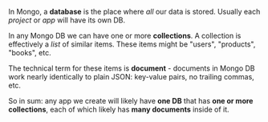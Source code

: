 
In Mongo, a **database** is the place where _all_ our data is stored. Usually each _project_ or _app_ will have its own DB.

  

In any Mongo DB we can have one or more **collections**. A collection is effectively a _list_ of similar items. These items might be "users", "products", "books", etc.

  

The technical term for these items is **document** - documents in Mongo DB work nearly identically to plain JSON: key-value pairs, no trailing commas, etc.

  

So in sum: any app we create will likely have **one DB** that has **one or more collections**, each of which likely has **many documents** inside of it.
